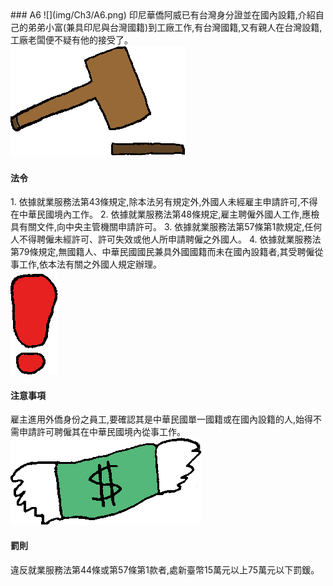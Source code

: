   <?php
$top = file_get_contents('basic.php');
echo $top;
?>
<div class="one item content" markdown="1">
### A6
![](img/Ch3/A6.png)
印尼華僑阿威已有台灣身分證並在國內設籍,介紹自己的弟弟小富(兼具印尼與台灣國籍)到工廠工作,有台灣國籍,又有親人在台灣設籍,工廠老闆便不疑有他的接受了。

<div class="small-topic">
<div class="small-topic-law">
<img src="img/Ch3/icon_law.png" />
</div>
<div class="small-topic-w">
<h4>法令</h4>
</div>
</div>
1.  依據就業服務法第43條規定,除本法另有規定外,外國人未經雇主申請許可,不得在中華民國境內工作。
2.  依據就業服務法第48條規定,雇主聘僱外國人工作,應檢具有關文件,向中央主管機關申請許可。
3.  依據就業服務法第57條第1款規定,任何人不得聘僱未經許可、許可失效或他人所申請聘僱之外國人。
4.  依據就業服務法第79條規定,無國籍人、中華民國國民兼具外國國籍而未在國內設籍者,其受聘僱從事工作,依本法有關之外國人規定辦理。

<div class="small-topic">
<div class="small-topic-notice">
<img src="img/Ch3/icon_notice.png" />
</div>
<div class="small-topic-w">
<h4>注意事項</h4>
</div>
</div>
雇主進用外僑身份之員工,要確認其是中華民國單一國籍或在國內設籍的人,始得不需申請許可聘僱其在中華民國境內從事工作。

<div class="small-topic">
<div class="small-topic-fine">
<img src="img/Ch3/icon_fine.png" />
</div>
<div class="small-topic-w">
<h4>罰則</h4>
</div>
</div>
違反就業服務法第44條或第57條第1款者,處新臺幣15萬元以上75萬元以下罰鍰。
</div>
